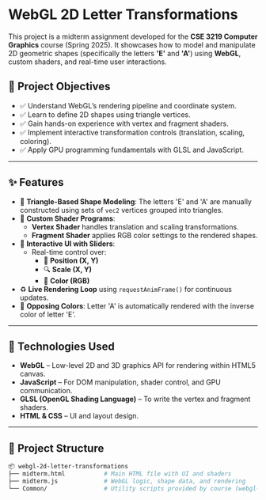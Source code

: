 
# WebGL 2D Letter Transformations

This project is a midterm assignment developed for the **CSE 3219 Computer Graphics** course (Spring 2025). It showcases how to model and manipulate 2D geometric shapes (specifically the letters **'E'** and **'A'**) using **WebGL**, custom shaders, and real-time user interactions.

## 🎯 Project Objectives

- ✅ Understand WebGL’s rendering pipeline and coordinate system.
- ✅ Learn to define 2D shapes using triangle vertices.
- ✅ Gain hands-on experience with vertex and fragment shaders.
- ✅ Implement interactive transformation controls (translation, scaling, coloring).
- ✅ Apply GPU programming fundamentals with GLSL and JavaScript.

---

## ✨ Features

- 🔺 **Triangle-Based Shape Modeling**: The letters 'E' and 'A' are manually constructed using sets of `vec2` vertices grouped into triangles.
- 🧠 **Custom Shader Programs**:
  - **Vertex Shader** handles translation and scaling transformations.
  - **Fragment Shader** applies RGB color settings to the rendered shapes.
- 🧰 **Interactive UI with Sliders**:
  - Real-time control over:
    - 🔄 **Position (X, Y)**
    - 🔍 **Scale (X, Y)**
    - 🎨 **Color (RGB)**
- ♻️ **Live Rendering Loop** using `requestAnimFrame()` for continuous updates.
- 🎨 **Opposing Colors**: Letter 'A' is automatically rendered with the inverse color of letter 'E'.

---

## 🧩 Technologies Used

- **WebGL** – Low-level 2D and 3D graphics API for rendering within HTML5 canvas.
- **JavaScript** – For DOM manipulation, shader control, and GPU communication.
- **GLSL (OpenGL Shading Language)** – To write the vertex and fragment shaders.
- **HTML & CSS** – UI and layout design.

---

## 📁 Project Structure

```bash
📦 webgl-2d-letter-transformations
├── midterm.html           # Main HTML file with UI and shaders
├── midterm.js             # WebGL logic, shape data, and rendering
└── Common/                # Utility scripts provided by course (webgl-utils.js, initShaders.js, MV.js)
